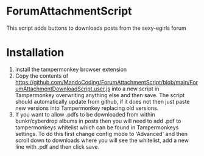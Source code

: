# ForumAttachmentScript
This script adds buttons to downloads posts from the sexy-egirls forum

# Installation
1. install the tampermonkey browser extension
2. Copy the contents of https://github.com/MandoCoding/ForumAttachmentScript/blob/main/ForumAttachmentDownloadScript.user.js into a new script in Tampermonkey overwriting anything else and then save. The script should automatically update from github, if it does not then just paste new versions into Tampermonkey replacing old versions.
3. If you want to allow .pdfs to be downloaded from within bunkr/cyberdrop albums in posts then you will need to add .pdf to tampermonkeys whitelist which can be found in Tampermonkeys settings. To do this first change config mode to 'Advanced' and then scroll down to downloads where you will see the whitelist, add a new line with .pdf and then click save.
